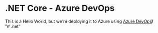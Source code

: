 # .NET Core - Azure DevOps

This is a Hello World, but we're deploying it to Azure using [Azure DevOps](https://dev.azure.com)!
"# .net" 
